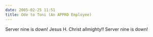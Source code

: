 ```yaml
---
date: 2005-02-25 11:51
title: Ode to Toni (An APPRO Employee)
---
```

Server nine is down!
Jesus H. Christ allmighty!!
Server nine is down!
